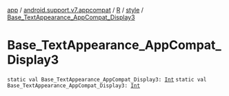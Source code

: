 [app](../../../index.md) / [android.support.v7.appcompat](../../index.md) / [R](../index.md) / [style](index.md) / [Base_TextAppearance_AppCompat_Display3](./-base_-text-appearance_-app-compat_-display3.md)

# Base_TextAppearance_AppCompat_Display3

`static val Base_TextAppearance_AppCompat_Display3: `[`Int`](https://kotlinlang.org/api/latest/jvm/stdlib/kotlin/-int/index.html)
`static val Base_TextAppearance_AppCompat_Display3: `[`Int`](https://kotlinlang.org/api/latest/jvm/stdlib/kotlin/-int/index.html)